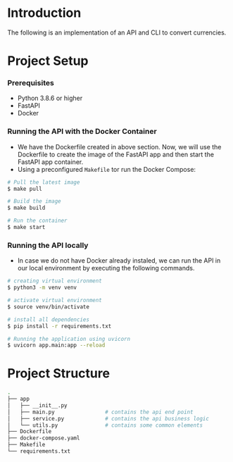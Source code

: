 # Introduction

The following is an implementation of an API and CLI to convert currencies.

# Project Setup

### Prerequisites

- Python 3.8.6 or higher
- FastAPI
- Docker

### Running the API with the Docker Container

- We have the Dockerfile created in above section. Now, we will use the Dockerfile to create the image of the FastAPI app and then start the FastAPI app container.
- Using a preconfigured `Makefile` tor run the Docker Compose:

```sh
# Pull the latest image
$ make pull

# Build the image
$ make build

# Run the container
$ make start
```


### Running the API locally

- In case we do not have Docker already instaled, we can run the API in our local environment by executing the following commands.


```sh
# creating virtual environment
$ python3 -m venv venv

# activate virtual environment
$ source venv/bin/activate

# install all dependencies
$ pip install -r requirements.txt

# Running the application using uvicorn
$ uvicorn app.main:app --reload
```

# Project Structure

```sh
.
├── app
│   ├── __init__.py
│   ├── main.py                # contains the api end point
│   ├── service.py             # contains the api business logic
│   └── utils.py               # contains some common elements
├── Dockerfile
├── docker-compose.yaml
├── Makefile
└── requirements.txt
```
